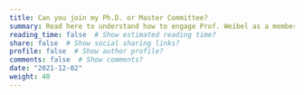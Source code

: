 ```yaml
---
title: Can you join my Ph.D. or Master Committee?
summary: Read here to understand how to engage Prof. Weibel as a member of your committe.
reading_time: false  # Show estimated reading time?
share: false  # Show social sharing links?
profile: false  # Show author profile?
comments: false  # Show comments?
date: "2021-12-02"
weight: 40
---
```


